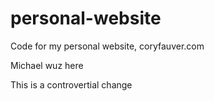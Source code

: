 personal-website
================

Code for my personal website, coryfauver.com

Michael wuz here

This is a controvertial change